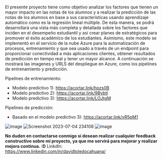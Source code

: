 El presente proyecto tiene como objetivo analizar los factores que tienen un mayor impacto en las notas de los alumnos y a realizar la predicción de las notas de los alumnos en base a sus características usando aprendizaje automático como es la regresión lineal múltiple. De esta manera, se podrá desarrollará una vista más completa y detallada sobre los factores que inciden en el desempeño estudiantil y así crear planes de estratégicos para promover el éxito académico de los estudiantes. Asimismo, este modelo se implementó en el servicio de la nube Azure para la automatización de procesos, entrenamiento y que sea usado a través de un endpoint para proporcionar conectividad a más aplicaciones clientes, obtener resultados de predicción en tiempo real y tener un mayor alcance. A continuación se mostrará las imagenes y URLS del despliegue en Azure, como los pipelines de entrenamiento y predicción.

Pipelines de entrenamiento:
  - Modelo predictivo 1): https://acortar.link/hpzs0B 
  - Modelo predictivo 2): https://acortar.link/9Bybtl 
  - Modelo predictivo 3): https://acortar.link/LOJtgM

Pipelines de predicción:
  - Basado en el modelo predictivo 3): https://acortar.link/vR5pM1 





![image](https://github.com/David5761/Proyecto_Final_DavidToledo/assets/75706282/6110b9c5-cfea-4dc6-aaee-d025fc4c3d48)
![Screenshot 2023-07-04 234108](https://github.com/David5761/Proyecto_Final_DavidToledo/assets/75706282/ad8e8da8-958a-4bc5-844c-3dd21d53f92f)
![image](https://github.com/David5761/Proyecto_Final_DavidToledo/assets/75706282/ebd67772-2e17-41ce-8f00-7279a26f71bf)




**No duden en contactarse conmigo si desean realizar cualquier feedback constructivo sobre mi proyecto, ya que me servirá para mejorar y realizar mejora continua. :D** 
Linkdln: https://www.linkedin.com/in/davidtoledocahuana/ 
